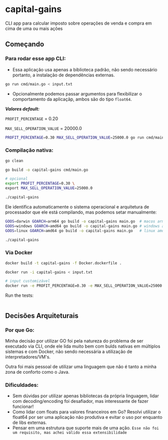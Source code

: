 # capital-gains
CLI app para calcular imposto sobre operações de venda e compra em cima de uma ou mais ações

## Começando

### Para rodar esse app CLI:
- Essa aplicação usa apenas a biblioteca padrão, não sendo necessário portanto, a instalação de dependências externas.
```Bash
go run cmd/main.go < input.txt
```

- Opcionalmente podemos passar argumentos para flexibilizar o comportamento da aplicaçãp, ambos são do tipo `float64`.
 
 ***Valores default:***

`PROFIT_PERCENTAGE` = 0.20

`MAX_SELL_OPERATION_VALUE` = 20000.0

```Bash
PROFIT_PERCENTAGE=0.30 MAX_SELL_OPERATION_VALUE=25000.0 go run cmd/main.go < input.txt
```

### Compilação nativa:

```Bash
go clean

go build -o capital-gains cmd/main.go

# opcional
export PROFIT_PERCENTAGE=0.30 \
export MAX_SELL_OPERATION_VALUE=25000.0

./capital-gains
```

Ele identifica automaticamente o sistema operacional e arquitetura de processador que ele está compilando, mas podemos setar manualmente:

```Bash
GOOS=darwin GOARCH=arm64 go build -o capital-gains main.go  # macos arm64
GOOS=windows GOARCH=amd64 go build -o capital-gains main.go # windows amd64
GOOS=linux GOARCH=amd64 go build -o capital-gains main.go   # linux amd64

./capital-gains
```

### Via Docker

```Bash
docker build -t capital-gains -f Docker.dockerfile .

docker run -i capital-gains < input.txt

# input customizável
docker run -e PROFIT_PERCENTAGE=0.30 -e MAX_SELL_OPERATION_VALUE=25000.0 -i capital-gains < input.txt
```

Run the tests:
```Bash

`````

## Decisões Arquiteturais

### Por que Go:

Minha decisão por utilizar GO foi pela natureza do problema de ser executado via CLI, onde ele lida muito bem com bulds nativas em múltiplos sistemas e com Docker,
não sendo necessária a utilização de interpretadores/VM's.

Outra foi mais pessoal de utilizar uma linguagem que não é tanto a minha zona de conforto como o Java.

### Dificuldades:

 - Sem dúvidas por utilizar apenas bibliotecas da própria linguagem, lidar com decoding/encoding foi desafiador, mas interessante de fazer funcionar!
 - Como lidar com floats para valores financeiros em Go? Resolvi utilizar o float64 por ser uma aplicação não produtiva e evitar o uso por enquanto de libs externas.
 - Pensar em uma estrutura que suporte mais de uma ação. `Esse não foi um requisito, mas achei válido essa extensibilidade`
